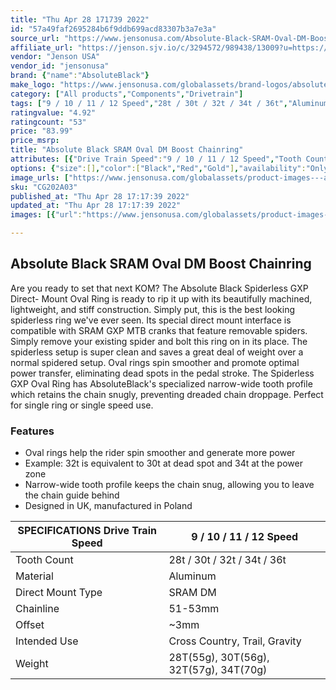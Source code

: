 ```yaml
---
title: "Thu Apr 28 171739 2022"
id: "57a49faf2695284b6f9ddb699acd83307b3a7e3a"
source_url: "https://www.jensonusa.com/Absolute-Black-SRAM-Oval-DM-Boost-Chainring"
affiliate_url: "https://jenson.sjv.io/c/3294572/989438/13009?u=https://www.jensonusa.com/Absolute-Black-SRAM-Oval-DM-Boost-Chainring"
vendor: "Jenson USA"
vendor_id: "jensonusa"
brand: {"name":"AbsoluteBlack"}
make_logo: "https://www.jensonusa.com/globalassets/brand-logos/absoluteblack2.jpg"
category: ["All products","Components","Drivetrain"]
tags: ["9 / 10 / 11 / 12 Speed","28t / 30t / 32t / 34t / 36t","Aluminum","SRAM DM","51-53mm","~3mm","Cross Country, Trail, Gravity","28T(55g), 30T(56g), 32T(57g), 34T(70g)"]
ratingvalue: "4.92"
ratingcount: "53"
price: "83.99"
price_msrp: 
title: "Absolute Black SRAM Oval DM Boost Chainring"
attributes: [{"Drive Train Speed":"9 / 10 / 11 / 12 Speed","Tooth Count":"28t / 30t / 32t / 34t / 36t","Material":"Aluminum","Direct Mount Type":"SRAM DM","Chainline":"51-53mm","Offset":"~3mm","Intended Use":"Cross Country, Trail, Gravity","Weight":"28T(55g), 30T(56g), 32T(57g), 34T(70g)"}]
options: {"size":[],"color":["Black","Red","Gold"],"availability":"Only 3 Left"}
image_urls: ["https://www.jensonusa.com/globalassets/product-images---all-assets/absoluteblack/cg202a03-black.jpg"]
sku: "CG202A03"
published_at: "Thu Apr 28 17:17:39 2022"
updated_at: "Thu Apr 28 17:17:39 2022"
images: [{"url":"https://www.jensonusa.com/globalassets/product-images---all-assets/absoluteblack/cg202a03-black.jpg","path":"full/9825f5019f2ae7f59d7c0cd25047af6ae6978374.jpg","checksum":"af754d0e690880fc8d644b6574a0f08a","status":"downloaded"}]

---
```

## Absolute Black SRAM Oval DM Boost Chainring

Are you ready to set that next KOM? The Absolute Black Spiderless GXP Direct-
Mount Oval Ring is ready to rip it up with its beautifully machined,
lightweight, and stiff construction. Simply put, this is the best looking
spiderless ring we've ever seen. Its special direct mount interface is
compatible with SRAM GXP MTB cranks that feature removable spiders. Simply
remove your existing spider and bolt this ring on in its place. The spiderless
setup is super clean and saves a great deal of weight over a normal spidered
setup. Oval rings spin smoother and promote optimal power transfer,
eliminating dead spots in the pedal stroke. The Spiderless GXP Oval Ring has
AbsoluteBlack's specialized narrow-wide tooth profile which retains the chain
snugly, preventing dreaded chain droppage. Perfect for single ring or single
speed use.

### Features

  * Oval rings help the rider spin smoother and generate more power
  * Example: 32t is equivalent to 30t at dead spot and 34t at the power zone
  * Narrow-wide tooth profile keeps the chain snug, allowing you to leave the chain guide behind
  * Designed in UK, manufactured in Poland

SPECIFICATIONS Drive Train Speed | 9 / 10 / 11 / 12 Speed  
---|---  
Tooth Count | 28t / 30t / 32t / 34t / 36t  
Material | Aluminum  
Direct Mount Type | SRAM DM  
Chainline | 51-53mm  
Offset | ~3mm  
Intended Use | Cross Country, Trail, Gravity  
Weight | 28T(55g), 30T(56g), 32T(57g), 34T(70g)


